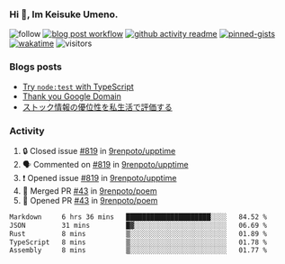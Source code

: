 ### Hi 👋, Im Keisuke Umeno.

<!--
**9renpoto/9renpoto** is a ✨ _special_ ✨ repository because its `README.md` (this file) appears on your GitHub profile.

Here are some ideas to get you started:

- 🔭 I’m currently working on ...
- 🌱 I’m currently learning ...
- 👯 I’m looking to collaborate on ...
- 🤔 I’m looking for help with ...
- 💬 Ask me about ...
- 📫 How to reach me: ...
- 😄 Pronouns: ...
- ⚡ Fun fact: ...
-->

![follow](https://img.shields.io/github/followers/9renpoto?label=Follow&style=social)
[![blog post workflow](https://github.com/9renpoto/9renpoto/actions/workflows/blog.yml/badge.svg)](https://github.com/9renpoto/9renpoto/actions/workflows/blog.yml)
[![github activity readme](https://github.com/9renpoto/9renpoto/actions/workflows/activity.yml/badge.svg)](https://github.com/9renpoto/9renpoto/actions/workflows/activity.yml)
[![pinned-gists](https://github.com/9renpoto/9renpoto/actions/workflows/pin-gist.yml/badge.svg)](https://github.com/9renpoto/9renpoto/actions/workflows/pin-gist.yml)
[![wakatime](https://github.com/9renpoto/9renpoto/actions/workflows/waka-readme-status.yml/badge.svg)](https://github.com/9renpoto/9renpoto/actions/workflows/waka-readme-status.yml)
![visitors](https://komarev.com/ghpvc/?username=9renpoto&label=Profile%20views&color=0e75b6&style=flat)

### Blogs posts

<!-- BLOG-POST-LIST:START -->
- [Try `node:test` with TypeScript](https://9renpoto.win/entry/2023/07/23/node-test-runner)
- [Thank you Google Domain](https://9renpoto.win/entry/2023/07/08/new-domain)
- [ストック情報の優位性を私生活で評価する](https://9renpoto.win/entry/2023/05/28/stock)
<!-- BLOG-POST-LIST:END -->

### Activity

<!--START_SECTION:activity-->
1. 🔒 Closed issue [#819](https://github.com/9renpoto/upptime/issues/819) in [9renpoto/upptime](https://github.com/9renpoto/upptime)
2. 🗣 Commented on [#819](https://github.com/9renpoto/upptime/issues/819#issuecomment-1703978003) in [9renpoto/upptime](https://github.com/9renpoto/upptime)
3. ❗ Opened issue [#819](https://github.com/9renpoto/upptime/issues/819) in [9renpoto/upptime](https://github.com/9renpoto/upptime)
4. 🎉 Merged PR [#43](https://github.com/9renpoto/poem/pull/43) in [9renpoto/poem](https://github.com/9renpoto/poem)
5. 💪 Opened PR [#43](https://github.com/9renpoto/poem/pull/43) in [9renpoto/poem](https://github.com/9renpoto/poem)
<!--END_SECTION:activity-->

<!--START_SECTION:waka-->

```txt
Markdown     6 hrs 36 mins   █████████████████████░░░░   84.52 %
JSON         31 mins         █▓░░░░░░░░░░░░░░░░░░░░░░░   06.69 %
Rust         8 mins          ▒░░░░░░░░░░░░░░░░░░░░░░░░   01.89 %
TypeScript   8 mins          ▒░░░░░░░░░░░░░░░░░░░░░░░░   01.78 %
Assembly     8 mins          ▒░░░░░░░░░░░░░░░░░░░░░░░░   01.77 %
```

<!--END_SECTION:waka-->
